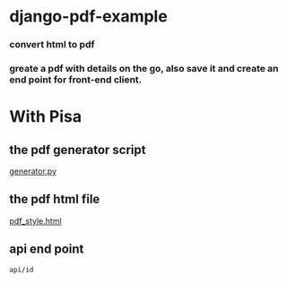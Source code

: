 # django-pdf-example
### convert html to pdf

### greate a pdf with details on the go, also save it and create an end point for front-end client.

# With Pisa
## the pdf generator script
[generator.py](./pdf_constructor/generator.py)

## the pdf html file
[pdf_style.html](./pdf_constructor/templates/pdf_constructor/pdf_style.html)

## api end point
`api/id`
